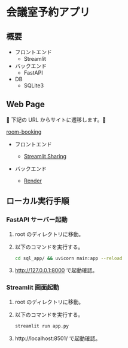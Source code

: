 # 会議室予約アプリ

## 概要

- フロントエンド
  - Streamlit
- バックエンド
  - FastAPI
- DB
  - SQLite3

## Web Page

🐧 下記の URL からサイトに遷移します。🐧

[room-booking](https://room-booking.streamlit.app/)

- フロントエンド

  - [Streamlit Sharing](https://room-booking.streamlit.app/)

- バックエンド
  - [Render](https://room-booking-api-v4f1.onrender.com/)

## ローカル実行手順

### FastAPI サーバー起動

1. root のディレクトリに移動。
2. 以下のコマンドを実行する。

   ```bash
   cd sql_app/ && uvicorn main:app --reload
   ```

3. http://127.0.0.1:8000 で起動確認。

### Streamlit 画面起動

1. root のディレクトリに移動。
2. 以下のコマンドを実行する。

   ```bash
   streamlit run app.py
   ```

3. http://localhost:8501/ で起動確認。
